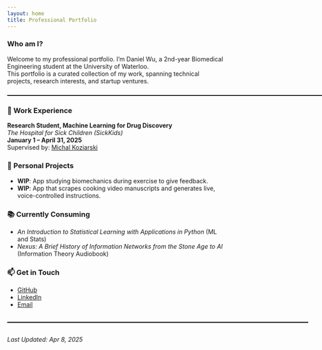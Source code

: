 ```yaml
---
layout: home
title: Professional Portfolio
---
```


### Who am I?

Welcome to my professional portfolio. I’m Daniel Wu, a 2nd-year Biomedical Engineering student at the University of Waterloo.  
This portfolio is a curated collection of my work, spanning technical projects, research interests, and startup ventures.

<div style="border-top: 2px solid #000; width: 750px; margin: 1.5rem auto;"></div>

### 🔧 Work Experience

**Research Student, Machine Learning for Drug Discovery**  
*The Hospital for Sick Children (SickKids)*  
**January 1 – April 31, 2025**  
Supervised by: [Michal Koziarski](https://scholar.google.com/citations?user=hEVRtosAAAAJ&hl=en)

<div style="margin-bottom: 1.5rem;"></div>

### 🚀 Personal Projects

- **WIP**: App studying biomechanics during exercise to give feedback.  
- **WIP**: App that scrapes cooking video manuscripts and generates live, voice-controlled instructions.

<div style="margin-bottom: 1.5rem;"></div>

### 📚 Currently Consuming

- *An Introduction to Statistical Learning with Applications in Python* (ML and Stats)  
- *Nexus: A Brief History of Information Networks from the Stone Age to AI* (Information Theory Audiobook)

<div style="margin-bottom: 1.5rem;"></div>

### 📫 Get in Touch

- [GitHub](https://github.com/DanielW21)  
- [LinkedIn](https://www.linkedin.com/in/daniel-wu-8436b7277/)  
- [Email](mailto:daniel.wu05@outlook.com)  

<div style="margin-top: 2rem; border-top: 2px solid #000; width: 700px; margin-left: auto; margin-right: auto;"></div>

<div style="height: 1rem;"></div>

*Last Updated: Apr 8, 2025*

